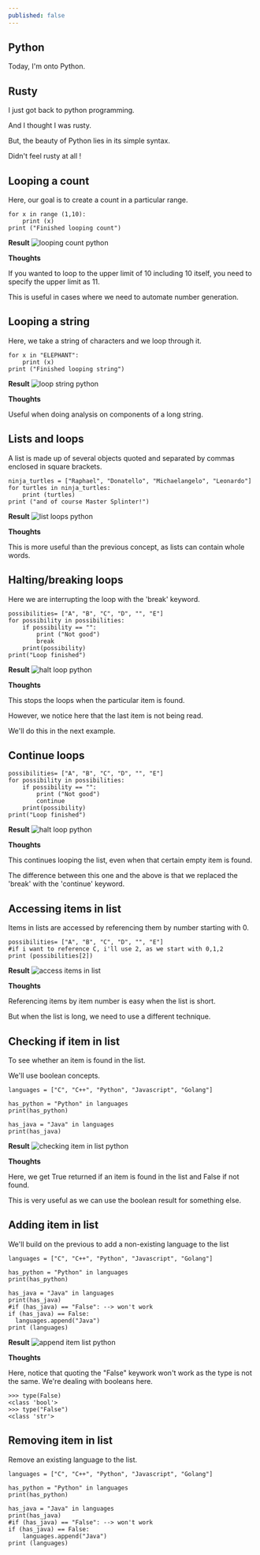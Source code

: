 ```yaml
---
published: false
---
```

## Python

Today, I'm onto Python.

## Rusty
I just got back to python programming.

And I thought I was rusty.

But, the beauty of Python lies in its simple syntax.

Didn't feel rusty at all !

## Looping a count
Here, our goal is to create a count in a particular range.

```
for x in range (1,10):
    print (x)
print ("Finished looping count")
```

**Result**
![looping count python](https://github.com/codarrenvelvindron/codarrenvelvindron.github.io/raw/master/images/looping_count.png)

**Thoughts**

If you wanted to loop to the upper limit of 10 including 10 itself, you need to specify the upper limit as 11.

This is useful in cases where we need to automate number generation.

## Looping a string
Here, we take a string of characters and we loop through it.
```
for x in "ELEPHANT":
    print (x)
print ("Finished looping string")
```

**Result**
![loop string python](https://github.com/codarrenvelvindron/codarrenvelvindron.github.io/raw/master/images/looping_string.png)

**Thoughts**

Useful when doing analysis on components of a long string.

## Lists and loops
A list is made up of several objects quoted and separated by commas enclosed in square brackets.

```
ninja_turtles = ["Raphael", "Donatello", "Michaelangelo", "Leonardo"]
for turtles in ninja_turtles:
    print (turtles)
print ("and of course Master Splinter!")
```

**Result**
![list loops python](https://github.com/codarrenvelvindron/codarrenvelvindron.github.io/raw/master/images/list_loops.png)

**Thoughts**

This is more useful than the previous concept, as lists can contain whole words.

## Halting/breaking loops
Here we are interrupting the loop with the 'break' keyword.
```
possibilities= ["A", "B", "C", "D", "", "E"]
for possibility in possibilities:
    if possibility == "":
        print ("Not good")
        break
    print(possibility)
print("Loop finished")
```

**Result**
![halt loop python](https://github.com/codarrenvelvindron/codarrenvelvindron.github.io/raw/master/images/halting_loops.png)

**Thoughts**

This stops the loops when the particular item is found.

However, we notice here that the last item is not being read.

We'll do this in the next example.

## Continue loops
```
possibilities= ["A", "B", "C", "D", "", "E"]
for possibility in possibilities:
    if possibility == "":
        print ("Not good")
        continue
    print(possibility)
print("Loop finished")
```

**Result**
![halt loop python](https://github.com/codarrenvelvindron/codarrenvelvindron.github.io/raw/master/images/continue_loops.png)

**Thoughts**

This continues looping the list, even when that certain empty item is found.

The difference between this one and the above is that we replaced the 'break' with the 'continue' keyword.

## Accessing items in list
Items in lists are accessed by referencing them by number starting with 0.
```
possibilities= ["A", "B", "C", "D", "", "E"]
#if i want to reference C, i'll use 2, as we start with 0,1,2
print (possibilities[2])
```

**Result**
![access items in list](https://github.com/codarrenvelvindron/codarrenvelvindron.github.io/raw/master/images/acceess_item_list.png)

**Thoughts**

Referencing items by item number is easy when the list is short.

But when the list is long, we need to use a different technique.

## Checking if item in list
To see whether an item is found in the list.

We'll use boolean concepts.

```
languages = ["C", "C++", "Python", "Javascript", "Golang"]

has_python = "Python" in languages
print(has_python)

has_java = "Java" in languages
print(has_java)
```

**Result**
![checking item in list python](https://github.com/codarrenvelvindron/codarrenvelvindron.github.io/raw/master/images/checking_item_list.png)

**Thoughts**

Here, we get True returned if an item is found in the list and False if not found.

This is very useful as we can use the boolean result for something else.

## Adding item in list
We'll build on the previous to add a non-existing language to the list
```
languages = ["C", "C++", "Python", "Javascript", "Golang"]

has_python = "Python" in languages
print(has_python)

has_java = "Java" in languages
print(has_java)
#if (has_java) == "False": --> won't work
if (has_java) == False:
  languages.append("Java")
print (languages)
```

**Result**
![append item list python](https://github.com/codarrenvelvindron/codarrenvelvindron.github.io/raw/master/images/append_item_list.png)

**Thoughts**

Here, notice that quoting the "False" keywork won't work as the type is not the same. We're dealing with booleans here.

```
>>> type(False)
<class 'bool'>
>>> type("False")
<class 'str'>
```

## Removing item in list
Remove an existing language to the list.
```
languages = ["C", "C++", "Python", "Javascript", "Golang"]

has_python = "Python" in languages
print(has_python)

has_java = "Java" in languages
print(has_java)
#if (has_java) == "False": --> won't work
if (has_java) == False:
    languages.append("Java")
print (languages)
```
